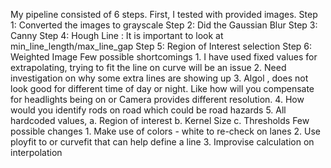 My pipeline consisted of 6 steps. 
First, I tested with provided images.
Step 1:  Converted the images to grayscale
Step 2:  Did the Gaussian Blur
Step 3: Canny 
Step 4: Hough Line : It is important to look at min_line_length/max_line_gap
Step 5: Region of Interest selection
Step 6: Weighted Image
Few possible shortcomings
	1. I have used fixed values for extrapolating, trying to fit the line on curve will be an issue
	2. Need investigation on why some extra lines are showing up
	3. Algol , does not look good for different time  of day or night. Like how will you compensate for headlights being on or Camera provides different resolution.
	4. How would you identify rods on road which could be road hazards
	5. All hardcoded values, 
		a. Region of interest
		b. Kernel Size
		c. Thresholds
Few possible changes
	1. Make use of colors - white to re-check on lanes
	2. Use ployfit to or curvefit that can help define a line
	3. Improvise calculation on interpolation
